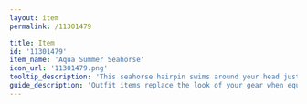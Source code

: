 ```yaml
---
layout: item
permalink: /11301479

title: Item
id: '11301479'
item_name: 'Aqua Summer Seahorse'
icon_url: '11301479.png'
tooltip_description: 'This seahorse hairpin swims around your head just like the real thing.'
guide_description: 'Outfit items replace the look of your gear when equipped.'
---
```

